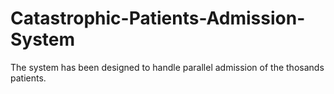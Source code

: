 # Catastrophic-Patients-Admission-System
The system has been designed to handle parallel admission of the thosands patients. 
